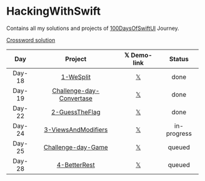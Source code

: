 # HackingWithSwift
Contains all my solutions and projects of [100DaysOfSwiftUI](https://www.hackingwithswift.com/100/swiftui) Journey.

[Crossword solution](/15-wordsearch.pdf)


| Day    | Project                                   | 𝕏 Demo-link                                                  | Status      |
| :----: | :-------------------------------------:   | :----------------------------------------------------------: | :---------: |
| Day-18 | [1-WeSplit](/WeSplit)                     | [𝕏](https://x.com/asdsydd/status/1722579102727823693?s=20)   | done        |
| Day-19 | [Challenge-day-Convertase](/Convertase)   | [𝕏](https://x.com/asdsydd/status/1724490399442723103?s=20)   | done        |
| Day-22 | [2-GuessTheFlag](/GuessTheFlag)           | [𝕏](https://twitter.com/asdsydd/status/1724876595079655644)  | done        |
| Day-24 | [3-ViewsAndModifiers](/ViewsAndModifiers) | [𝕏]()                                                        | in-progress |
| Day-25 | [Challenge-day-Game](/ScissorYourBrain)   | [𝕏]()                                                        | queued      |
| Day-28 | [4-BetterRest]()                          | [𝕏]()                                                        | queued      |






